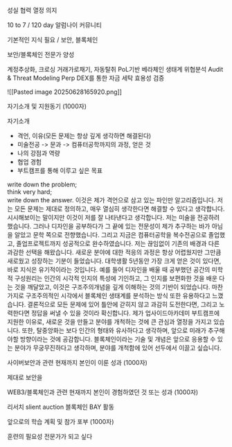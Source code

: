 성실 협력 열정 의지

10 to 7 / 120 day
알럼나이 커뮤니티

기본적인 지식 필요 / 보안, 블록체인

보안/블록체인 전문가 양성

계정추상화, 크로싱
거래가로채기, 자동탈취
PoL기반 베라체인 생태계 위협분석
Audit & Threat Modeling
Perp DEX를 통한 자금 세탁 효용성 검증

![[Pasted image 20250628165920.png]]


자기소개 및 지원동기 (1000자)

자기소개
- 격언, 이유(모든 문제는 항상 깊게 생각하면 해결된다)
- 미술전공 -> 문과 -> 컴퓨터공학까지의 과정, 얻은 것
- 나의 강점과 역량
- 협업 경험
- 부트캠프를 통해 이루고 싶은 목표

write down the problem;  
think very hard;  
write down the answer.
이것은 제가 격언으로 삼고 있는 파인만 알고리즘입니다.
저는 모든 문제는 제대로 정의하고, 매우 열심히 생각한다면 해결할 수 있다고 생각합니다. 시시해보이는 말이지만 이것이 저를 잘 나타낸다고 생각합니다.
저는 미술을 전공하려 했습니다. 그러나 디자인을 공부하다가 그 끝에 있는 전문성이 제가 추구하는 바가 아님을 알았고 문학 쪽으로 전향했습니다. 그리고 지금은 컴퓨터공학을 복수전공으로 졸업했고, 졸업프로젝트까지 성공적으로 완수하였습니다.
저는 끊임없이 기존의 배경과 다른 과감한 선택을 해왔습니다. 새로운 분야에 대한 적응의 과정은 항상 어렵웠지만 그만큼 새로웠고 성장하는 기분이 들었습니다. 
대학생활 5년동안 가장 크게 얻은 것이 있다면, 바로 지식은 유기적이라는 것입니다. 예를 들어 디자인을 배울 때 공부했던 공간의 미학적 구성원리는 인간의 시각적 인지의 특성에 기인하고, 그 인지를 보편화한 것을 배운 다는 것을 깨달았고, 이것은 구조주의개념을 깊게 이해하는 것의 기반이 되었습니다. 마찬가지로 구조주의적인 시각에서 블록체인 생태계를 분석하는 방식 또한 유용하다고 느꼈습니다.
결론적으로 모든 문제에 있어 틀안에 갇히지 않고 과감히 도전한다면, 그리고 노력한다면 정답을 써낼 수 있을 것이라 확신합니다.
제가 업사이드아카데미 부트캠프에 지원한 이유로, 새로운 것을 만들고 분야를 개척하는 것에 큰 관심과 열정을 가지고 있습니다. 또한, 탈중앙화는 보다 인간의 형태와 유사하다고 생각하며, 앞으로 미래가 추구해야할 방향이라는 것에 공감합니다. 블록체인이라는 기술 및 개념은 앞으로 응용할 수 있는 분야가 무궁무진하다고 생각하며, 분야를 개척함에 있어 선두에서 이끌고 싶습니다.


사이버보안과 관련 현재까지 본인이 이룬 성과 (1000자)

제대로 보안을


WEB3/블록체인과 관련 현재까지 본인이 경험하였던 것 또는 성과 (1000자)

리서치
slient auction
블록체인 BAY 활동



앞으로의 학습 계획 및 참가 포부 (1000자)

훈련의 필요성
전문가가 되고 싶다
